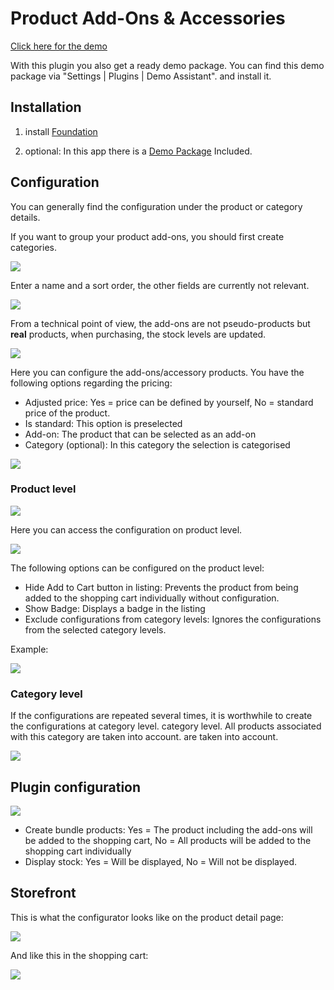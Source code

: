 # Product Add-Ons & Accessories

[Click here for the demo](https://demo.moori.net/Demo-PC/MPA001)

With this plugin you also get a ready demo package.
You can find this demo package via "Settings | Plugins | Demo Assistant".
and install it.

## Installation

1. install
   [Foundation](../MoorlFoundation/index.md)

2. optional: In this app there is a
   [Demo Package](../MoorlFoundation/demo-assistant.md)
   Included.

## Configuration

You can generally find the configuration under the product or category details.

If you want to group your product add-ons, you should first create categories.

![](images/admin-01.jpg)

Enter a name and a sort order, the other fields are currently not relevant.

![](images/admin-02.jpg)

From a technical point of view, the add-ons are not pseudo-products but __real__ products,
when purchasing, the stock levels are updated.

![](images/admin-03.jpg)

Here you can configure the add-ons/accessory products. You have the following options regarding
the pricing:

- Adjusted price: Yes = price can be defined by yourself, No = standard price of the product.
- Is standard: This option is preselected
- Add-on: The product that can be selected as an add-on
- Category (optional): In this category the selection is categorised

![](images/admin-04.jpg)

### Product level

![](images/admin-06.jpg)

Here you can access the configuration on product level.

![](images/admin-05.jpg)

The following options can be configured on the product level:

- Hide Add to Cart button in listing: Prevents the product from being added to the shopping cart individually without configuration.
- Show Badge: Displays a badge in the listing
- Exclude configurations from category levels: Ignores the configurations from the selected category levels.

Example:

![](images/storefront-02.jpg)

### Category level

If the configurations are repeated several times, it is worthwhile to create the configurations at category level.
category level. All products associated with this category are taken into account.
are taken into account.

![](images/admin-07.jpg)

## Plugin configuration

![](images/admin-08.jpg)

- Create bundle products: Yes = The product including the add-ons will be added to the shopping cart, No = All products will be added to the shopping cart individually
- Display stock: Yes = Will be displayed, No = Will not be displayed.

## Storefront

This is what the configurator looks like on the product detail page:

![](images/storefront-01.jpg)

And like this in the shopping cart:

![](images/storefront-03.jpg)